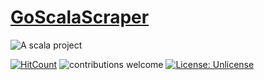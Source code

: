 # [GoScalaScraper](https://github.com/sguzman/GoScalaScraper)


![A scala project](https://i.imgur.com/vBOMoBu.png)

[![HitCount](http://hits.dwyl.io/sguzman/GoScalaScraper.svg)](http://hits.dwyl.io/sguzman/GoScalaScraper)
![contributions welcome](https://img.shields.io/badge/contributions-welcome-brightgreen.svg?style=flat)
[![License: Unlicense](https://img.shields.io/badge/license-Unlicense-blue.svg)](http://unlicense.org/)